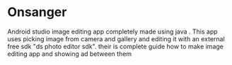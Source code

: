 # Onsanger
Android studio image editing app completely made using java .
This app uses picking image from camera and gallery and editing it with an external free sdk "ds photo editor sdk".
their is complete guide how to make image editing app and showing ad between them
